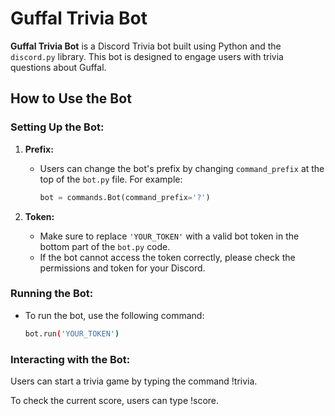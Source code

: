 # **Guffal Trivia Bot**

**Guffal Trivia Bot** is a Discord Trivia bot built using Python and the `discord.py` library. This bot is designed to engage users with trivia questions about Guffal.

## **How to Use the Bot**

### **Setting Up the Bot:**
1. **Prefix:**
   - Users can change the bot's prefix by changing `command_prefix` at the top of the `bot.py` file. For example:
     ```python
     bot = commands.Bot(command_prefix='?')
     ```

2. **Token:**
   - Make sure to replace `'YOUR_TOKEN'` with a valid bot token in the bottom part of the `bot.py` code.
   - If the bot cannot access the token correctly, please check the permissions and token for your Discord.

### **Running the Bot:**
- To run the bot, use the following command:
  ```bash
  bot.run('YOUR_TOKEN')

### **Interacting with the Bot:**
Users can start a trivia game by typing the command !trivia.

To check the current score, users can type !score.


















